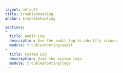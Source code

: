 ```yaml
---
layout: default
title: Troubleshooting
anchor: troubleshooting

sections:
-
  title: Audit Log
  description: Use the audit log to identify issues.
  module: troubleshooting/audit
-
  title: System Log
  description: View the system logs.
  module: troubleshooting/logs
---
```

